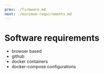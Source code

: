 ```yaml
---
prev: ./firmware.md
next: ./minimum-requirements.md
---
```


# Software requirements


* browser based 
* github
* docker containers
* docker-compose configurations